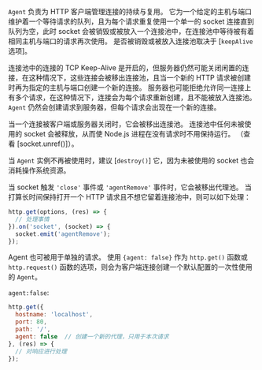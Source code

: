 <!-- YAML
added: v0.3.4
-->

`Agent` 负责为 HTTP 客户端管理连接的持续与复用。
它为一个给定的主机与端口维护着一个等待请求的队列，且为每个请求重复使用一个单一的 socket 连接直到队列为空，此时 socket 会被销毁或被放入一个连接池中，在连接池中等待被有着相同主机与端口的请求再次使用。
是否被销毁或被放入连接池取决于 [`keepAlive` 选项]。

连接池中的连接的 TCP Keep-Alive 是开启的，但服务器仍然可能关闭闲置的连接，在这种情况下，这些连接会被移出连接池，且当一个新的 HTTP 请求被创建时再为指定的主机与端口创建一个新的连接。
服务器也可能拒绝允许同一连接上有多个请求，在这种情况下，连接会为每个请求重新创建，且不能被放入连接池。
`Agent` 仍然会创建请求到服务器，但每个请求会出现在一个新的连接。

当一个连接被客户端或服务器关闭时，它会被移出连接池。
连接池中任何未被使用的 socket 会被释放，从而使 Node.js 进程在没有请求时不用保持运行。
（查看 [socket.unref()]）。

当 `Agent` 实例不再被使用时，建议 [`destroy()`] 它，因为未被使用的 socket 也会消耗操作系统资源。

当 socket 触发 `'close'` 事件或 `'agentRemove'` 事件时，它会被移出代理池。
当打算长时间保持打开一个 HTTP 请求且不想它留着连接池中，则可以如下处理：

```js
http.get(options, (res) => {
  // 处理事情
}).on('socket', (socket) => {
  socket.emit('agentRemove');
});
```

Agent 也可被用于单独的请求。
使用 `{agent: false}` 作为 `http.get()` 函数或 `http.request()` 函数的选项，则会为客户端连接创建一个默认配置的一次性使用的 `Agent`。

`agent:false`:

```js
http.get({
  hostname: 'localhost',
  port: 80,
  path: '/',
  agent: false  // 创建一个新的代理，只用于本次请求
}, (res) => {
  // 对响应进行处理
});
```
